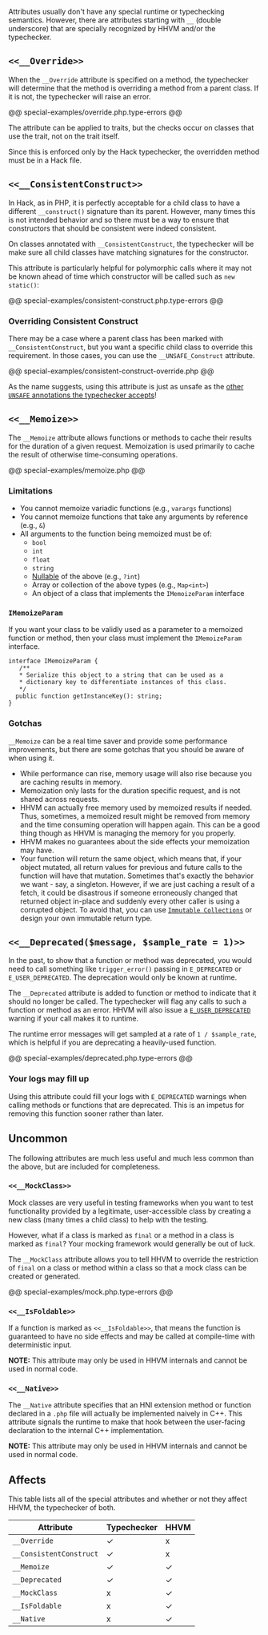 Attributes usually don't have any special runtime or typechecking semantics. However, there are attributes starting with `__` (double underscore) that are specially recognized by HHVM and/or the typechecker.

## `<<__Override>>`

When the `__Override` attribute is specified on a method, the typechecker will determine that the method is overriding a method from a parent class. If it is not, the typechecker will raise an error.

@@ special-examples/override.php.type-errors @@

The attribute can be applied to traits, but the checks occur on classes that use the trait, not on the trait itself.

Since this is enforced only by the Hack typechecker, the overridden method must be in a Hack file.

## `<<__ConsistentConstruct>>`

In Hack, as in PHP, it is perfectly acceptable for a child class to have a different `__construct()` signature than its parent. However, many times this is not intended behavior and so there must be a way to ensure that constructors that should be consistent were indeed consistent.

On classes annotated with `__ConsistentConstruct`, the typechecker will be make sure all child classes have matching signatures for the constructor.

This attribute is particularly helpful for polymorphic calls where it may not be known ahead of time which constructor will be called such as `new static()`:

@@ special-examples/consistent-construct.php.type-errors @@

### Overriding Consistent Construct

There may be a case where a parent class has been marked with `__ConsistentConstruct`, but you want a specific child class to override this requirement. In those cases, you can use the `__UNSAFE_Construct` attribute.

@@ special-examples/consistent-construct-override.php @@

As the name suggests, using this attribute is just as unsafe as the [other `UNSAFE` annotations the typechecker accepts](/hack/typechecker/special)!

## `<<__Memoize>>`

The `__Memoize` attribute allows functions or methods to cache their results for the duration of a given request. Memoization is used primarily to cache the result of otherwise time-consuming operations.

@@ special-examples/memoize.php @@

### Limitations

- You cannot memoize variadic functions (e.g., `varargs` functions)
- You cannot memoize functions that take any arguments by reference (e.g., `&`)
- All arguments to the function being memoized must be of:
  - `bool`
  - `int`
  - `float`
  - `string`
  - [Nullable](../types/type-system.md#Nullable) of the above (e.g., `?int`)
  - Array or collection of the above types (e.g., `Map<int>`)
  - An object of a class that implements the `IMemoizeParam` interface

### `IMemoizeParam`

If you want your class to be validly used as a parameter to a memoized function or method, then your class must implement the `IMemoizeParam` interface.

```
interface IMemoizeParam {
   /**
   * Serialize this object to a string that can be used as a
   * dictionary key to differentiate instances of this class.
   */
  public function getInstanceKey(): string;
}
```

### Gotchas

`__Memoize` can be a real time saver and provide some performance improvements, but there are some gotchas that you should be aware of when using it.

- While performance can rise, memory usage will also rise because you are caching results in memory.
- Memoization only lasts for the duration specific request, and is not shared across requests.
- HHVM can actually free memory used by memoized results if needed. Thus, sometimes, a memoized result might be removed from memory and the time consuming operation will happen again. This can be a good thing though as HHVM is managing the memory for you properly.
- HHVM makes no guarantees about the side effects your memoization may have.
- Your function will return the same object, which means that, if your object mutated, all return values for previous and future calls to the function will have that mutation. Sometimes that's exactly the behavior we want - say, a singleton. However, if we are just caching a result of a fetch, it could be disastrous if someone erroneously changed that returned object in-place and suddenly every other caller is using a corrupted object. To avoid that, you can use [`Immutable Collections`](/hack/collections/classes#immutable-collections) or design your own immutable return type.

## `<<__Deprecated($message, $sample_rate = 1)>>`

In the past, to show that a function or method was deprecated, you would need to call something like `trigger_error()` passing in `E_DEPRECATED` or `E_USER_DEPRECATED`. The deprecation would only be known at runtime.

The `__Deprecated` attribute is added to function or method to indicate that it should no longer be called. The typechecker will flag any calls to such a function or method as an error. HHVM will also issue a [`E_USER_DEPRECATED`](http://php.net/manual/en/errorfunc.constants.php) warning if your call makes it to runtime.

The runtime error messages will get sampled at a rate of `1 / $sample_rate`, which is helpful if you are deprecating a heavily-used function.

@@ special-examples/deprecated.php.type-errors @@

### Your logs may fill up

Using this attribute could fill your logs with `E_DEPRECATED` warnings when calling methods or functions that are deprecated. This is an impetus for removing this function sooner rather than later.

## Uncommon

The following attributes are much less useful and much less common than the above, but are included for completeness.

### `<<__MockClass>>`

Mock classes are very useful in testing frameworks when you want to test functionality provided by a legitimate, user-accessible class by creating a new class (many times a child class) to help with the testing.

However, what if a class is marked as `final` or a method in a class is marked as `final`? Your mocking framework would generally be out of luck.

The `__MockClass` attribute allows you to tell HHVM to override the restriction of `final` on a class or method within a class so that a mock class can be created or generated.

@@ special-examples/mock.php.type-errors @@

### `<<__IsFoldable>>`

If a function is marked as `<<__IsFoldable>>`, that means the function is guaranteed to have no side effects and may be called at compile-time with deterministic input.

**NOTE:** This attribute may only be used in HHVM internals and cannot be used in normal code.

### `<<__Native>>`

The `__Native` attribute specifies that an HNI extension method or function declared in a `.php` file will actually be implemented naively in C++. This attribute signals the runtime to make that hook between the user-facing declaration to the internal C++ implementation.

**NOTE:** This attribute may only be used in HHVM internals and cannot be used in normal code.

## Affects

This table lists all of the special attributes and whether or not they affect HHVM, the typechecker of both.

Attribute              | Typechecker | HHVM
-----------------------|-------------|-----
`__Override`           |    ✓        | x
`__ConsistentConstruct`|    ✓        | x
`__Memoize`            |    ✓        | ✓
`__Deprecated`         |    ✓        | ✓
`__MockClass`          |    x        | ✓
`__IsFoldable`         |    x        | ✓
`__Native`             |    x        | ✓

